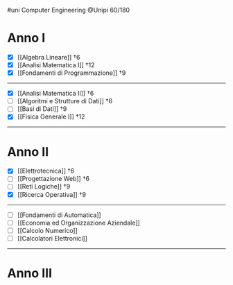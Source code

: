 #uni Computer Engineering @Unipi 
60/180
# Anno I
- [x] [[Algebra Lineare]] †6
- [x] [[Analisi Matematica I]] †12
- [x] [[Fondamenti di Programmazione]] †9
---
- [x] [[Analisi Matematica II]] †6
- [ ] [[Algoritmi e Strutture di Dati]] †6
- [ ] [[Basi di Dati]] †9
- [x] [[Fisica Generale I]] †12
---
# Anno II
- [x] [[Elettrotecnica]] †6
- [ ] [[Progettazione Web]] †6
- [ ] [[Reti Logiche]] †9
- [x] [[Ricerca Operativa]] †9
---
- [ ] [[Fondamenti di Automatica]]
- [ ] [[Economia ed Organizzazione Aziendale]]
- [ ] [[Calcolo Numerico]]
- [ ] [[Calcolatori Elettronici]] 
---
# Anno III